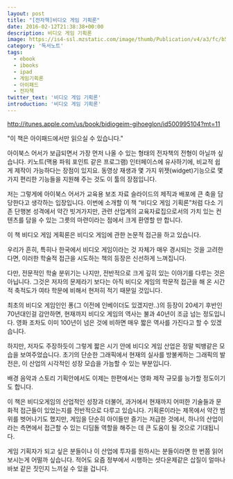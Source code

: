 ```yaml
---
layout: post
title: "[전자책]비디오 게임 기획론"
date: 2016-02-12T21:38:38+00:00
description: 비디오 게임 기획론
image: https://is4-ssl.mzstatic.com/image/thumb/Publication/v4/a3/fc/b5/a3fcb54f-ffe0-a77b-e288-6c529f495b2a/source/1200x630bb.jpg
category: '독서노트'  
tags: 
  - ebook
  - ibooks
  - ipad
  - 게임기획론
  - 아이패드
  - 전자책
twitter_text: '비디오 게임 기획론'
introduction: '비디오 게임 기획론'
---
```


<http://itunes.apple.com/us/book/bidiogeim-gihoeglon/id500995104?mt=11>
  
"이 책은 아이패드에서만 읽으실 수 있습니다."

아이북스 어서가 보급되면서 가장 먼저 나올 수 있는 형태의 전자책의 전형이 아닐까 싶습니다. 키노트(맥용 파워 포인트 같은 프로그램) 인터페이스에 유사하기에, 비교적 쉽게 제작이 가능하다는 장점이 있지요. 동영상 재생과 몇 가지 위젯(widget)기능으로 몇 가지 편리한 기능들을 지원해 주는 것도 이 툴의 장점입니다.

저는 그렇게에 아이북스 어서가 교육용 보조 자료 슬라이드의 제직과 배포에 큰 축을 담당한다고 생각하는 입장입니다. 이번에 소개할 이 책 &#8220;비디오 게임 기획론&#8221;처럼 다소 기존 단행본 성격에서 약간 빗겨가지만, 관련 산업계의 교육자료집으로서의 가치 있는 컨텐츠를 담을 수 있는 그릇의 마련이라는 점에서 크게 환영할 만 합니다.

이 책 비디오 게임 게획론은 비디오 게임에 관한 논문적 접근을 하고 있습니다.
  
우리가 흔히, 특히나 한국에서 비디오 게임이라는 것 자체가 매우 경시되는 것을 고려한다면, 이러한 학술적 접근을 시도하는 책의 등장은 신선하게 느껴집니다.

다만, 전문적인 학술 분위기는 나지만, 전반적으로 크게 깊히 있는 이야기를 다루는 것은 아닙니다. 그것은 저자의 문제라기 보다는 아직 비디오 게임의 학문적 접근을 해 온 시간적 축적도가 여타 학문에 비해서 현저히 적기 때문일 것입니다.

최초의 비디오 게임인인 퐁(그 이전에 인베이더도 있겠지만..)의 등장이 20세기 후반인 70년대인걸 감안하면, 현재까지 비디오 게임의 역사는 불과 40년이 조금 넘는 정도입니다. 영화 조차도 이미 100년이 넘은 것에 비하면 매우 짧은 역사를 가진다고 할 수 있겠습니다.

하지만, 저자도 주장하듯이 그렇게 짧은 시기 안에 비디오 게임 산업은 정말 빅뱅같은 모습을 보여주었습니다. 초기의 단순한 그래픽에서 현재의 실사를 방불케하는 그래픽의 발전은, 이 산업의 시각적인 성장 모습을 가늠할 수 있는 부분입니다.

배경 음악과 스토리 기획안에서도 이제는 한편에서는 영화 제작 규모를 능가할 정도이기도 합니다. 

이 책은 비디오게임의 산업적인 성장과 더불어, 과거에서 현재까지 어떠한 기술들과 문화적 접근들이 있었는지를 전반적으로 다루고 있습니다. 기획론이라는 제목에서 약간 범위를 벗어나기도 했지만, 게임을 단순히 아이들만 즐기는 저급한 것에서, 하나의 산업이라는 측면에서 접근할 수 있는 디딤돌 역할을 해주는 데 큰 도움이 될 것으로 기대됩니다.

게임 기획자가 되고 싶은 분들이나 이 산업에 투자를 원하시는 분들이라면 한 번쯤 읽어 보시는게 어떨까 싶습니다. 적어도 요즘 정부에서 시행하는 셧다운제같은 삽질이 얼마나 바보 같은 짓인지 느끼실 수 있을 겁니다.